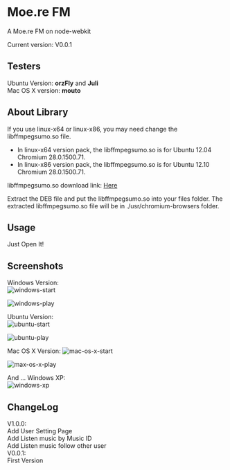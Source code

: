 Moe.re FM
========

A Moe.re FM on node-webkit

Current version: V0.0.1

Testers
--------
Ubuntu Version: **orzFly** and **Juli**  
Mac OS X version: **mouto**

About Library
--------
If you use linux-x64 or linux-x86, you may need change the libffmpegsumo.so file.

* In linux-x64 version pack, the libffmpegsumo.so is for Ubuntu 12.04 Chromium 28.0.1500.71.  
* In linux-x86 version pack, the libffmpegsumo.so is for Ubuntu 12.10 Chromium 28.0.1500.71.

libffmpegsumo.so download link:  [Here](https://github.com/sanddudu/moere-fm/wiki/The-ffmpegsumo.so-download-for-Ubuntu)

Extract the DEB file and put the libffmpegsumo.so into your files folder. The extracted libffmpegsumo.so file will be in ./usr/chromium-browsers folder.

Usage
--------
Just Open It!

Screenshots
--------
Windows Version:  
![windows-start](http://cdn.code5light.com/node-webkit-moere/00.png)

![windows-play](http://cdn.code5light.com/node-webkit-moere/01.png)

Ubuntu Version:  
![ubuntu-start](http://cdn.code5light.com/node-webkit-moere/03.jpg)

![ubuntu-play](http://cdn.code5light.com/node-webkit-moere/04.jpg)

Mac OS X Version:
![mac-os-x-start](http://cdn.code5light.com/node-webkit-moere/06.png)

![max-os-x-play](http://cdn.code5light.com/node-webkit-moere/07.png)

And ... Windows XP:  
![windows-xp](http://cdn.code5light.com/node-webkit-moere/05.jpg)

ChangeLog
--------
V1.0.0:  
Add User Setting Page  
Add Listen music by Music ID  
Add Listen music follow other user  
V0.0.1:  
First Version
